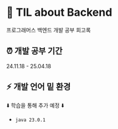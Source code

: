 # :floppy_disk: TIL about Backend
프로그래머스 백엔드 개발 공부 회고록

## :alarm_clock: 개발 공부 기간
24.11.18 - 25.04.18

## :zap: 개발 언어 밑 환경
:arrow_down: 학습을 통해 추가 예정 :arrow_down:
- `java 23.0.1`
